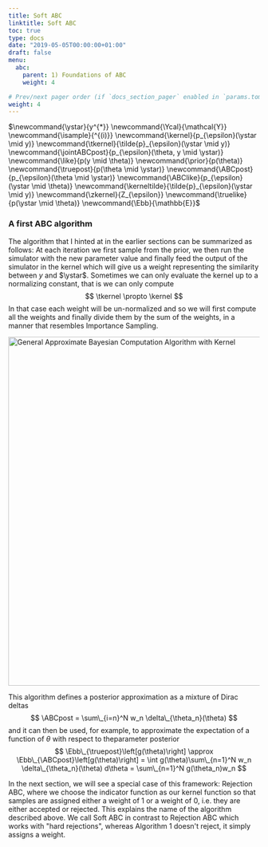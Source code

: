 ```yaml
---
title: Soft ABC
linktitle: Soft ABC
toc: true
type: docs
date: "2019-05-05T00:00:00+01:00"
draft: false
menu:
  abc:
    parent: 1) Foundations of ABC
    weight: 4

# Prev/next pager order (if `docs_section_pager` enabled in `params.toml`)
weight: 4
---
```

$\newcommand{\ystar}{y^{\*}}
\newcommand{\Ycal}{\mathcal{Y}}
\newcommand{\isample}{^{(i)}}
\newcommand{\kernel}{p\_{\epsilon}(\ystar \mid y)}
\newcommand{\tkernel}{\tilde{p}\_{\epsilon}(\ystar \mid y)}
\newcommand{\jointABCpost}{p_\{\epsilon}(\theta, y \mid \ystar)}
\newcommand{\like}{p(y \mid \theta)}
\newcommand{\prior}{p(\theta)}
\newcommand{\truepost}{p(\theta \mid \ystar)}
\newcommand{\ABCpost}{p\_{\epsilon}(\theta \mid \ystar)}
\newcommand{\ABClike}{p\_{\epsilon}(\ystar \mid \theta)}
\newcommand{\kerneltilde}{\tilde{p}\_{\epsilon}(\ystar \mid y)}
\newcommand{\zkernel}{Z\_{\epsilon}}
\newcommand{\truelike}{p(\ystar \mid \theta)}
\newcommand{\Ebb}{\mathbb{E}}$

### A first ABC algorithm
The algorithm that I hinted at in the earlier sections can be summarized as follows: At each iteration we first sample from the prior, we then run the simulator with the new parameter value and finally feed the output of the simulator in the kernel which will give us a weight representing the similarity between $y$ and $\ystar$. Sometimes we can only evaluate the kernel up to a normalizing constant, that is we can only compute 
$$
\tkernel \propto \kernel
$$
In that case each weight will be un-normalized and so we will first compute all the weights and finally divide them by the sum of the weights, in a manner that resembles Importance Sampling. 

<img src="/generalabc.png" alt="General Approximate Bayesian Computation Algorithm with Kernel" width="700"/>

This algorithm defines a posterior approximation as a mixture of Dirac deltas
$$
\ABCpost = \sum\_{i=n}^N w_n \delta\_{\theta_n}(\theta)
$$
and it can then be used, for example, to approximate the expectation of a function of $\theta$ with respect to theparameter posterior
$$
\Ebb\_{\truepost}\left[g(\theta)\right] \approx \Ebb\_{\ABCpost}\left[g(\theta)\right] = \int g(\theta)\sum\_{n=1}^N w_n \delta\_{\theta_n}(\theta) d\theta  = \sum\_{n=1}^N g(\theta_n)w_n
$$

In the next section, we will see a special case of this framework: Rejection ABC, where we choose the indicator function as our kernel function so that samples are assigned either a weight of $1$ or a weight of $0$, i.e. they are either accepted or rejected. This explains the name of the algorithm described above. We call Soft ABC in contrast to Rejection ABC which works with "hard rejections", whereas Algorithm $1$ doesn't reject, it simply assigns a weight.


